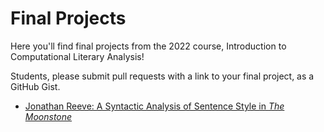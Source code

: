 # Final Projects

Here you'll find final projects from the 2022 course, Introduction to Computational Literary Analysis!

Students, please submit pull requests with a link to your final project, as a GitHub Gist. 

 - [Jonathan Reeve: A Syntactic Analysis of Sentence Style in *The Moonstone*](https://gist.github.com/JonathanReeve/a8a16baee1a6cff789b8ed5b448a3002)  
